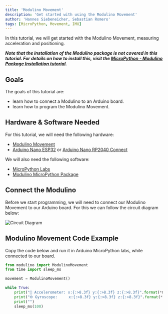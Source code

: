 ```yaml
---
title: 'Modulino Movement'
description: 'Get started with using the Modulino Movement'
author: 'Hannes Siebeneicher, Sebastian Romero'
tags: [MicroPython, Movement, IMU]
---
```


In this tutorial, we will get started with the Modulino Movement, measuring acceleration and positioning.

***Note that the installation of the Modulino package is not covered in this tutorial. For details on how to install this, visit the [MicroPython - Modulino Package Installation tutorial](/micropython/modulinos/installation).***

## Goals

The goals of this tutorial are:

- learn how to connect a Modulino to an Arduino board.
- learn how to program the Modulino Movement.

## Hardware & Software Needed

For this tutorial, we will need the following hardware:
- [Modulino Movement](https://store.arduino.cc/products/plug-and-make-kit)
- [Arduino Nano ESP32](https://store.arduino.cc/products/nano-esp32?queryID=undefined) or [Arduino Nano RP2040 Connect](https://store.arduino.cc/en-se/products/arduino-nano-rp2040-connect)

We will also need the following software:
- [MicroPython Labs](https://lab-micropython.arduino.cc/)
- [Modulino MicroPython Package](https://github.com/arduino/arduino-modulino-mpy)

## Connect the Modulino

Before we start programming, we will need to connect our Modulino Movement to our Arduino board. For this we can follow the circuit diagram below:

![Circuit Diagram]()

## Modulino Movement Code Example

Copy the code below and run it in Arduino MicroPython labs, while connected to our board.

```python
from modulino import ModulinoMovement
from time import sleep_ms

movement = ModulinoMovement()

while True:
    print("🏃 Accelerometer: x:{:>8.3f} y:{:>8.3f} z:{:>8.3f}".format(*movement.accelerometer))
    print("🌐 Gyroscope:     x:{:>8.3f} y:{:>8.3f} z:{:>8.3f}".format(*movement.gyro))
    print("")
    sleep_ms(100)
````
